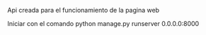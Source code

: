 Api creada para el funcionamiento de la pagina web

Iniciar con el comando python manage.py runserver 0.0.0.0:8000

